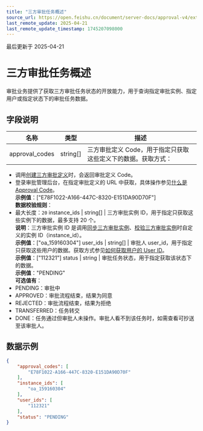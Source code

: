 ```yaml
---
title: "三方审批任务概述"
source_url: https://open.feishu.cn/document/server-docs/approval-v4/external_task/overview
last_remote_update: 2025-04-21
last_remote_update_timestamp: 1745207098000
---
```

最后更新于 2025-04-21

# 三方审批任务概述

审批业务提供了获取三方审批任务状态的开放能力，用于查询指定审批实例、指定用户或指定状态下的审批任务数据。

## 字段说明

名称 | 类型 | 描述
--- | --- | ---
approval_codes | string\[\] | 三方审批定义 Code，用于指定只获取这些定义下的数据。获取方式：  
- 调用[创建三方审批定义](https://open.feishu.cn/document/uAjLw4CM/ukTMukTMukTM/reference/approval-v4/external_approval/create)时，会返回审批定义 Code。  
- 登录审批管理后台，在指定审批定义的 URL 中获取，具体操作参见[什么是 Approval Code](https://open.feishu.cn/document/uAjLw4CM/ukTMukTMukTM/reference/approval-v4/approval/overview-of-approval-resources#8151e0ae)。  
**示例值**：["E78F1022-A166-447C-8320-E151DA90D70F"]  
**数据校验规则**：  
- 最大长度：`20`
instance_ids | string\[\] | 三方审批实例 ID，用于指定只获取这些实例下的数据，最多支持 20 个。  
**说明**：三方审批实例 ID 是调用[同步三方审批实例](https://open.feishu.cn/document/uAjLw4CM/ukTMukTMukTM/reference/approval-v4/external_instance/create)、[校验三方审批实例](https://open.feishu.cn/document/uAjLw4CM/ukTMukTMukTM/reference/approval-v4/external_instance/check)时自定义的实例 ID（instance_id）。  
**示例值**：["oa_159160304"]
user_ids | string\[\] | 审批人 user_id，用于指定只获取这些用户的数据。获取方式参见[如何获取用户的 User ID](https://open.feishu.cn/document/uAjLw4CM/ugTN1YjL4UTN24CO1UjN/trouble-shooting/how-to-obtain-user-id)。  
**示例值**：["112321"]
status | string | 审批任务状态，用于指定获取该状态下的数据。  
**示例值**："PENDING"  
**可选值有**：  
- PENDING：审批中  
- APPROVED：审批流程结束，结果为同意  
- REJECTED：审批流程结束，结果为拒绝  
- TRANSFERRED：任务转交  
- DONE：任务通过但审批人未操作。审批人看不到该任务时，如需查看可抄送至该审批人。

## 数据示例

```json
{
    "approval_codes": [
        "E78F1022-A166-447C-8320-E151DA90D70F"
    ],
    "instance_ids": [
        "oa_159160304"
    ],
    "user_ids": [
        "112321"
    ],
    "status": "PENDING"
}
```
